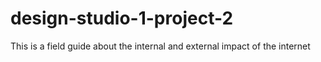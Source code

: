 # design-studio-1-project-2
This is a field guide about the internal and external impact of the internet
